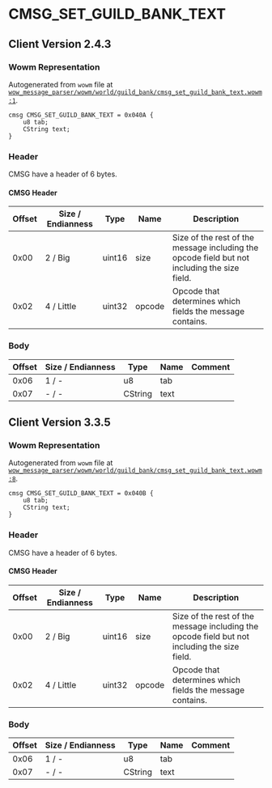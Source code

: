 # CMSG_SET_GUILD_BANK_TEXT

## Client Version 2.4.3

### Wowm Representation

Autogenerated from `wowm` file at [`wow_message_parser/wowm/world/guild_bank/cmsg_set_guild_bank_text.wowm:1`](https://github.com/gtker/wow_messages/tree/main/wow_message_parser/wowm/world/guild_bank/cmsg_set_guild_bank_text.wowm#L1).
```rust,ignore
cmsg CMSG_SET_GUILD_BANK_TEXT = 0x040A {
    u8 tab;
    CString text;
}
```
### Header

CMSG have a header of 6 bytes.

#### CMSG Header

| Offset | Size / Endianness | Type   | Name   | Description |
| ------ | ----------------- | ------ | ------ | ----------- |
| 0x00   | 2 / Big           | uint16 | size   | Size of the rest of the message including the opcode field but not including the size field.|
| 0x02   | 4 / Little        | uint32 | opcode | Opcode that determines which fields the message contains.|

### Body

| Offset | Size / Endianness | Type | Name | Comment |
| ------ | ----------------- | ---- | ---- | ------- |
| 0x06 | 1 / - | u8 | tab |  |
| 0x07 | - / - | CString | text |  |

## Client Version 3.3.5

### Wowm Representation

Autogenerated from `wowm` file at [`wow_message_parser/wowm/world/guild_bank/cmsg_set_guild_bank_text.wowm:8`](https://github.com/gtker/wow_messages/tree/main/wow_message_parser/wowm/world/guild_bank/cmsg_set_guild_bank_text.wowm#L8).
```rust,ignore
cmsg CMSG_SET_GUILD_BANK_TEXT = 0x040B {
    u8 tab;
    CString text;
}
```
### Header

CMSG have a header of 6 bytes.

#### CMSG Header

| Offset | Size / Endianness | Type   | Name   | Description |
| ------ | ----------------- | ------ | ------ | ----------- |
| 0x00   | 2 / Big           | uint16 | size   | Size of the rest of the message including the opcode field but not including the size field.|
| 0x02   | 4 / Little        | uint32 | opcode | Opcode that determines which fields the message contains.|

### Body

| Offset | Size / Endianness | Type | Name | Comment |
| ------ | ----------------- | ---- | ---- | ------- |
| 0x06 | 1 / - | u8 | tab |  |
| 0x07 | - / - | CString | text |  |

